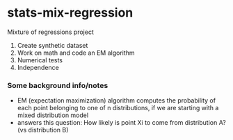 # stats-mix-regression
Mixture of regressions project

1) Create synthetic dataset
2) Work on math and code an EM algorithm
3) Numerical tests
4) Independence


### Some background info/notes
- EM (expectation maximization) algorithm computes the probability of each point belonging to one of n distributions, if we are starting with a mixed distribution model
- answers this question: How likely is point Xi to come from distribution A? (vs distribution B)

